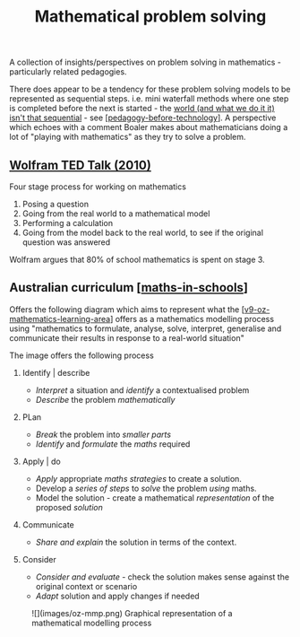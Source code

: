 ﻿---
title: Mathematical problem solving
---
A collection of insights/perspectives on problem solving in mathematics - particularly related pedagogies.

There does appear to be a tendency for these problem solving models to be represented as sequential steps. i.e. mini waterfall methods where one step is completed before the next is started - the [world (and what we do it it) isn't that sequential](https://djon.es/blog/2016/09/11/which-comes-first-pedagogy-or-technology/) - see [[pedagogy-before-technology]]. A perspective which echoes with a comment Boaler makes about mathematicians doing a lot of "playing with mathematics" as they try to solve a problem.


## [Wolfram TED Talk (2010)](https://www.ted.com/talks/conrad_wolfram_teaching_kids_real_math_with_computers/transcript)

Four stage process for working on mathematics

1. Posing a question
2. Going from the real world to a mathematical model
3. Performing a calculation
4. Going from the model back to the real world, to see if the original question was answered

Wolfram argues that 80% of school mathematics is spent on stage 3.

## Australian curriculum [[maths-in-schools]]

Offers the following diagram which aims to represent what the [[v9-oz-mathematics-learning-area]] offers as a mathematics modelling process using "mathematics to formulate, analyse, solve, interpret, generalise and communicate their results in response to a real-world situation"

The image offers the following process

1. Identify | describe

    - _Interpret_ a situation and _identify_ a contextualised problem
    - _Describe_ the problem _mathematically_

2. PLan

    - _Break_ the problem into _smaller parts_
    - _Identify_ and _formulate_ the _maths_ required

3. Apply | do

    - _Apply_ appropriate _maths strategies_ to create a solution.
    - Develop a _series of steps_ to _solve_ the problem _using_ maths.
    - Model the solution - create a mathematical _representation_ of the proposed _solution_

4. Communicate

    - _Share and explain_ the solution in terms of the context.
    
5. Consider

    - _Consider and evaluate_ - check the solution makes sense against the original context or scenario
    - _Adapt_ solution and apply changes if needed

<figure markdown>
![](images/oz-mmp.png)
<caption>Graphical representation of a mathematical modelling process</caption>
</figure>


[//begin]: # "Autogenerated link references for markdown compatibility"
[pedagogy-before-technology]: ../../Design/pedagogy-before-technology "Pedagogy before technology"
[maths-in-schools]: maths-in-schools "Maths in Schools Online: Year 7 - 10 course"
[v9-oz-mathematics-learning-area]: ../Curriculum/v9-oz-mathematics-learning-area "Mathematics learning area - Australian Curriculum v9"
[//end]: # "Autogenerated link references"